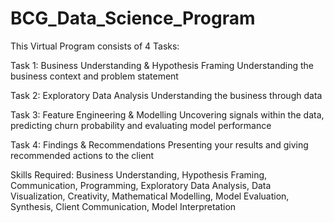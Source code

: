# BCG_Data_Science_Program

This Virtual Program consists of 4 Tasks:

Task 1: Business Understanding & Hypothesis Framing
Understanding the business context and problem statement

Task 2: Exploratory Data Analysis
Understanding the business through data

Task 3: Feature Engineering & Modelling
Uncovering signals within the data, predicting churn probability and evaluating model performance

Task 4: Findings & Recommendations
Presenting your results and giving recommended actions to the client

Skills Required:
Business Understanding, Hypothesis Framing, Communication, Programming, Exploratory Data Analysis, Data Visualization, Creativity, Mathematical Modelling, Model Evaluation, Synthesis, Client Communication, Model Interpretation

